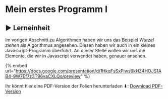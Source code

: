 # Mein erstes Programm I

## ▶ Lerneinheit

Im vorigen Abschnitt zu Algorithmen haben wir uns das Beispiel _Wurzel ziehen_ als Algorithmus angesehen. Diesen haben wir auch in ein kleines Javascript-Programm überführt. An dieser Stelle wollen wir uns die Elemente, die wir in Javascript verwendet haben, genauer ansehen.

{% embed url="https://docs.google.com/presentation/d/1HkqFsSxPiws6kHZ4HOJS1AB4-9W7Ef7z3T96vaCXLQo/preview" %}

Ihr könnt hier eine PDF-Version der Folien herunterladen ⬇: [Download PDF-Version](https://docs.google.com/presentation/d/1HkqFsSxPiws6kHZ4HOJS1AB4-9W7Ef7z3T96vaCXLQo/export/pdf)

